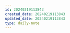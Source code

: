 ```yaml
---
id: 20240219113843
created_date: 20240219113843
updated_date: 20240219113843
type: daily-note
---
```

